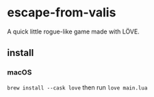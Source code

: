 # escape-from-valis
A quick little rogue-like game made with LÖVE.

## install
### macOS
`brew install --cask love`
then run `love main.lua`
